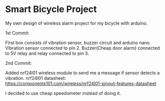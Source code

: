 # Smart Bicycle Project
My own design of wireless alarm project for my bicycle with arduino.

1st Commit:

First box consists of vibration sensor, buzzer circuit and arduino nano.
Vibration sensor connected to pin 2.
Buzzer(Cheap door alarm) connected to 5V relay and relay connected to pin 3.

2nd Commit:

Added nrf24l01 wireless module to send me a message if sensor detects a vibration.
nrf24l01 datasheet: https://components101.com/wireless/nrf24l01-pinout-features-datasheet


I decided to use cheap speedometer instead of doing it.


